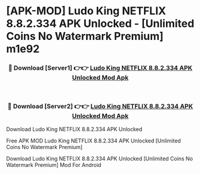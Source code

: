 # [APK-MOD] Ludo King NETFLIX 8.8.2.334 APK Unlocked - [Unlimited Coins No Watermark Premium] m1e92



<div align="center">
<h3>🔴 Download [Server1] 👉👉 <a href="https://momento.my/?title=Ludo_King_NETFLIX_8.8.2.334_APK_Unlocked">Ludo King NETFLIX 8.8.2.334 APK Unlocked Mod Apk</a></h3><br>

<h3>🔴 Download [Server2] 👉👉 <a href="https://momento.my/?title=Ludo_King_NETFLIX_8.8.2.334_APK_Unlocked">Ludo King NETFLIX 8.8.2.334 APK Unlocked Mod Apk</a></h3>
</div>



Download Ludo King NETFLIX 8.8.2.334 APK Unlocked 

Free APK MOD Ludo King NETFLIX 8.8.2.334 APK Unlocked [Unlimited Coins No Watermark Premium]

Download Ludo King NETFLIX 8.8.2.334 APK Unlocked [Unlimited Coins No Watermark Premium] Mod For Android
